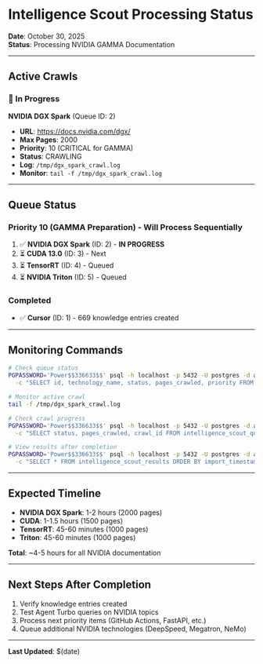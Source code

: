 # Intelligence Scout Processing Status

**Date**: October 30, 2025  
**Status**: Processing NVIDIA GAMMA Documentation

---

## Active Crawls

### 🔴 In Progress

**NVIDIA DGX Spark** (Queue ID: 2)
- **URL**: https://docs.nvidia.com/dgx/
- **Max Pages**: 2000
- **Priority**: 10 (CRITICAL for GAMMA)
- **Status**: CRAWLING
- **Log**: `/tmp/dgx_spark_crawl.log`
- **Monitor**: `tail -f /tmp/dgx_spark_crawl.log`

---

## Queue Status

### Priority 10 (GAMMA Preparation) - Will Process Sequentially

1. ✅ **NVIDIA DGX Spark** (ID: 2) - **IN PROGRESS**
2. ⏳ **CUDA 13.0** (ID: 3) - Next
3. ⏳ **TensorRT** (ID: 4) - Queued
4. ⏳ **NVIDIA Triton** (ID: 5) - Queued

### Completed

- ✅ **Cursor** (ID: 1) - 669 knowledge entries created

---

## Monitoring Commands

```bash
# Check queue status
PGPASSWORD='Power$$336633$$' psql -h localhost -p 5432 -U postgres -d aya_rag \
  -c "SELECT id, technology_name, status, pages_crawled, priority FROM intelligence_scout_queue ORDER BY priority DESC, id;"

# Monitor active crawl
tail -f /tmp/dgx_spark_crawl.log

# Check crawl progress
PGPASSWORD='Power$$336633$$' psql -h localhost -p 5432 -U postgres -d aya_rag \
  -c "SELECT status, pages_crawled, crawl_id FROM intelligence_scout_queue WHERE status = 'crawling';"

# View results after completion
PGPASSWORD='Power$$336633$$' psql -h localhost -p 5432 -U postgres -d aya_rag \
  -c "SELECT * FROM intelligence_scout_results ORDER BY import_timestamp DESC LIMIT 5;"
```

---

## Expected Timeline

- **NVIDIA DGX Spark**: 1-2 hours (2000 pages)
- **CUDA**: 1-1.5 hours (1500 pages)
- **TensorRT**: 45-60 minutes (1000 pages)
- **Triton**: 45-60 minutes (1000 pages)

**Total**: ~4-5 hours for all NVIDIA documentation

---

## Next Steps After Completion

1. Verify knowledge entries created
2. Test Agent Turbo queries on NVIDIA topics
3. Process next priority items (GitHub Actions, FastAPI, etc.)
4. Queue additional NVIDIA technologies (DeepSpeed, Megatron, NeMo)

---

**Last Updated**: $(date)

